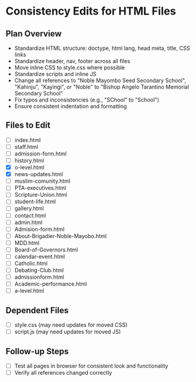 # Consistency Edits for HTML Files

## Plan Overview
- Standardize HTML structure: doctype, html lang, head meta, title, CSS links
- Standardize header, nav, footer across all files
- Move inline CSS to style.css where possible
- Standardize scripts and inline JS
- Change all references to "Noble Mayombo Seed Secondary School", "Kahinju", "Kayingi", or "Noble" to "Bishop Angelo Tarantino Memorial Secondary School"
- Fix typos and inconsistencies (e.g., "SChool" to "School")
- Ensure consistent indentation and formatting

## Files to Edit
- [ ] index.html
- [ ] staff.html
- [ ] admission-form.html
- [ ] history.html
- [x] o-level.html
- [x] news-updates.html
- [ ] muslim-comunity.html
- [ ] PTA-executives.html
- [ ] Scripture-Union.html
- [ ] student-life.html
- [ ] gallery.html
- [ ] contact.html
- [ ] admin.html
- [ ] Admision-form.html
- [ ] About-Brigadier-Noble-Mayobo.html
- [ ] MDD.html
- [ ] Board-of-Governors.html
- [ ] calendar-event.html
- [ ] Catholic.html
- [ ] Debating-Club.html
- [ ] admissionform.html
- [ ] Academic-performance.html
- [ ] a-level.html

## Dependent Files
- [ ] style.css (may need updates for moved CSS)
- [ ] script.js (may need updates for moved JS)

## Follow-up Steps
- [ ] Test all pages in browser for consistent look and functionality
- [ ] Verify all references changed correctly
